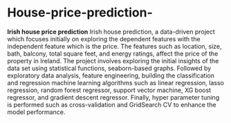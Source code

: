 # House-price-prediction-

**Irish house price prediction**
Irish house prediction, a data-driven project which focuses initially on exploring the dependent features with the independent feature which is the price. The features such as location, size, bath, balcony, total square feet, and energy ratings, affect the price of the property in Ireland. The project involves exploring the initial insights of the data set using statistical functions, seaborn-based graphs. Followed by exploratory data analysis, feature engineering, building the classification and regression machine learning algorithms such as linear regression, lasso regression, random forest regressor, support vector machine, XG boost regressor, and gradient descent regressor. Finally, hyper parameter tuning is performed such as cross-validation and GridSearch CV to enhance the model performance.

